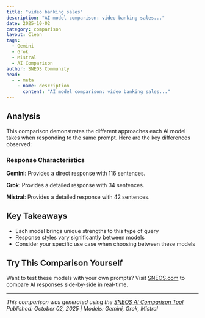 ```yaml
---
title: "video banking sales"
description: "AI model comparison: video banking sales..."
date: 2025-10-02
category: comparison
layout: Clean
tags:
  - Gemini
  - Grok
  - Mistral
  - AI Comparison
author: SNEOS Community
head:
  - - meta
    - name: description
      content: "AI model comparison: video banking sales..."
---
```


<ChatComparison
  title="video banking sales"
  prompt="video banking sales"
  :responses='{
    "Gemini": "Okay, let\u0027s break down video banking sales. This involves selling the concept, benefits, and implementation of video banking solutions to financial institutions. Here\u0027s a comprehensive look at the key aspects:\n\n**1. What is Video Banking?**\n\n*   **Definition:** Video banking allows customers to interact with bank representatives through live video conferencing. It bridges the gap between traditional branch banking and online banking, offering a personalized and engaging experience.\n*   **Core Functionalities:**\n    *   **Account Opening:** Assisting customers in opening new accounts remotely.\n    *   **Loan Applications:** Guiding customers through the loan application process.\n    *   **Financial Advice:** Providing personalized financial advice and planning.\n    *   **Customer Support:** Answering questions, resolving issues, and providing general support.\n    *   **Transactions:** Facilitating secure transactions, like transfers or payments.\n    *   **Product Demonstrations:** Showcasing new products and services.\n\n**2. The Value Proposition (Why Banks Need Video Banking):**\n\n*   **Enhanced Customer Experience:**\n    *   **Convenience:** Customers can access banking services from anywhere with an internet connection.\n    *   **Personalization:** Offers a more personalized experience compared to traditional online banking.  Agents can see the customer\u0027s facial expressions and body language, leading to better understanding and empathy.\n    *   **Improved Accessibility:**  Can cater to customers in remote areas, those with mobility issues, or those who prefer face-to-face interaction.\n    *   **Reduced Wait Times:**  Often eliminates the need for waiting in line at a physical branch.\n*   **Increased Sales \u0026 Revenue:**\n    *   **Cross-Selling \u0026 Up-Selling:** Agents can identify opportunities to cross-sell or up-sell financial products based on customer needs.\n    *   **Lead Generation:** Video banking interactions can generate leads for other banking services.\n    *   **Higher Conversion Rates:**  The personal touch can lead to higher conversion rates for complex products like mortgages or investments.\n*   **Reduced Costs:**\n    *   **Lower Operational Costs:**  Reduces the need for large branch networks and associated staffing costs.\n    *   **Improved Efficiency:**  Agents can handle more customers in a shorter amount of time compared to in-person interactions.\n    *   **Reduced Paperwork:**  Digital document sharing and signing streamlines processes.\n*   **Competitive Advantage:**\n    *   **Differentiation:**  Offers a unique service that differentiates the bank from competitors.\n    *   **Attracting New Customers:**  Appeals to tech-savvy customers who value convenience and personalization.\n    *   **Improved Customer Retention:**  Leads to higher customer satisfaction and loyalty.\n*   **Improved Compliance:**\n    *   **Audit Trail:** Video recordings provide a clear audit trail for compliance purposes.\n    *   **Secure Authentication:** Enhanced security measures can be implemented to verify customer identity.\n\n**3. The Sales Process (Selling Video Banking Solutions):**\n\n*   **Target Audience:**\n    *   **Banks (Large \u0026 Small):** Major target.\n    *   **Credit Unions:**  Often focused on customer service.\n    *   **Community Banks:**  Can help them compete with larger institutions.\n    *   **New Banks (Challenger Banks):** Built on modern technology.\n*   **Key Decision Makers:**\n    *   **Chief Technology Officer (CTO):** Focuses on technology infrastructure and integration.\n    *   **Chief Information Officer (CIO):** Oversees IT strategy and security.\n    *   **Chief Digital Officer (CDO):** Responsible for digital transformation.\n    *   **Chief Operating Officer (COO):** Manages day-to-day operations and efficiency.\n    *   **Head of Retail Banking:** Focuses on customer experience and branch operations.\n    *   **VP of Sales and Marketing:** Concerned with revenue generation and customer acquisition.\n*   **Sales Stages:**\n    *   **Prospecting:**\n        *   **Identify potential clients:** Research banks that could benefit from video banking.\n        *   **Lead Generation:** Utilize various channels like industry events, online marketing, and networking.\n        *   **Qualify Leads:** Determine if the prospect has a genuine need and budget for video banking.\n    *   **Needs Analysis:**\n        *   **Understand their current challenges:**  Identify pain points related to customer service, operational efficiency, or competition.\n        *   **Assess their existing technology infrastructure:**  Determine compatibility with the video banking solution.\n        *   **Define their desired outcomes:**  What are their goals for implementing video banking (e.g., increased customer satisfaction, reduced costs, higher sales)?\n    *   **Solution Presentation:**\n        *   **Demonstrate the video banking platform:**  Showcase its features, functionalities, and ease of use.\n        *   **Highlight the benefits:**  Explain how the solution addresses the client\u0027s specific needs and helps them achieve their goals.\n        *   **Provide case studies and testimonials:**  Share examples of how other banks have successfully implemented video banking.\n    *   **Addressing Objections:**\n        *   **Anticipate common concerns:**  Prepare responses to questions about security, integration, training, and cost.\n        *   **Address objections directly and professionally:**  Provide clear and concise answers based on facts and data.\n        *   **Offer alternative solutions:**  Be flexible and willing to customize the solution to meet the client\u0027s specific requirements.\n    *   **Closing the Deal:**\n        *   **Negotiate pricing and terms:**  Offer competitive pricing and flexible payment options.\n        *   **Create a contract:**  Clearly outline the scope of the project, deliverables, and timelines.\n        *   **Secure the commitment:**  Obtain a signed agreement from the client.\n    *   **Implementation \u0026 Support:**\n        *   **Onboarding and training:**  Provide comprehensive training to bank staff on how to use the video banking platform.\n        *   **Technical support:**  Offer ongoing technical support to ensure smooth operation of the system.\n        *   **Customer success management:**  Work with the client to track progress, identify areas for improvement, and maximize the value of the solution.\n\n**4. Key Selling Points and Differentiators:**\n\n*   **Security Features:**  Emphasize the security measures in place to protect customer data and prevent fraud (e.g., encryption, authentication, compliance with regulations).\n*   **Integration Capabilities:**  Highlight the ability to integrate with existing banking systems and core platforms.\n*   **Customization Options:**  Offer customizable branding and features to match the bank\u0027s unique identity.\n*   **User-Friendly Interface:**  Demonstrate the ease of use for both customers and bank agents.\n*   **Reporting and Analytics:**  Provide insights into customer behavior, transaction data, and performance metrics.\n*   **Scalability:**  Ensure the solution can scale to meet the bank\u0027s growing needs.\n*   **Vendor Reputation and Support:**  Highlight the vendor\u0027s experience, expertise, and commitment to customer satisfaction.\n*   **Specific Industry Certifications (e.g., PCI DSS compliance):** Adds trust and credibility.\n\n**5. Common Objections and How to Overcome Them:**\n\n*   **\u0022It\u0027s too expensive.\u0022**\n    *   **Response:** Focus on the ROI (return on investment) by highlighting cost savings, increased sales, and improved customer retention. Offer flexible pricing options or payment plans.\n*   **\u0022Our customers won\u0027t use it.\u0022**\n    *   **Response:**  Present data showing the growing adoption of video banking.  Emphasize the convenience and personalization it offers. Offer a pilot program to test adoption.\n*   **\u0022We don\u0027t have the IT infrastructure.\u0022**\n    *   **Response:**  Offer cloud-based solutions that require minimal IT infrastructure. Provide support for integration with existing systems.\n*   **\u0022We\u0027re concerned about security.\u0022**\n    *   **Response:**  Address security concerns head-on by outlining the security measures in place. Provide documentation of compliance with industry regulations.\n*   **\u0022Our staff isn\u0027t trained to use it.\u0022**\n    *   **Response:**  Offer comprehensive training programs and ongoing support to ensure staff is comfortable using the platform.\n\n**6.  Essential Skills for Video Banking Sales Professionals:**\n\n*   **Sales Expertise:**  Proven track record of success in selling technology solutions.\n*   **Banking Industry Knowledge:**  Understanding of the financial services industry, including regulations, trends, and challenges.\n*   **Product Knowledge:**  Deep understanding of the video banking platform and its features.\n*   **Communication Skills:**  Excellent verbal and written communication skills to effectively present the solution and address objections.\n*   **Relationship Building:**  Ability to build strong relationships with clients and key decision-makers.\n*   **Technical Aptitude:**  Comfortable with technology and able to explain technical concepts in a clear and concise manner.\n*   **Problem-Solving Skills:**  Ability to identify and address client\u0027s needs and challenges.\n*   **Persuasion and Negotiation Skills:**  Ability to effectively persuade clients to adopt the solution and negotiate favorable terms.\n*   **Active Listening:** Crucial for understanding the client\u0027s specific needs and tailoring the solution accordingly.\n\n**7.  Marketing Strategies to Support Video Banking Sales:**\n\n*   **Content Marketing:**  Create blog posts, articles, and white papers on the benefits of video banking.\n*   **Webinars and Online Events:**  Host webinars to educate potential clients about the solution.\n*   **Case Studies and Testimonials:**  Showcase successful implementations of video banking.\n*   **Social Media Marketing:**  Promote video banking solutions on social media platforms.\n*   **Industry Events and Conferences:**  Attend industry events to network with potential clients and showcase the solution.\n*   **Targeted Advertising:**  Use online advertising to reach specific decision-makers in the banking industry.\n\n**8. Key Performance Indicators (KPIs) for Video Banking Sales:**\n\n*   **Number of Qualified Leads:** Tracking the number of potential clients who meet the criteria for a video banking solution.\n*   **Conversion Rate:** Measuring the percentage of leads that convert into paying customers.\n*   **Sales Cycle Length:** Monitoring the time it takes to close a deal.\n*   **Average Deal Size:** Tracking the average revenue generated per sale.\n*   **Customer Acquisition Cost (CAC):** Calculating the cost of acquiring a new customer.\n*   **Customer Lifetime Value (CLTV):**  Estimating the total revenue a customer will generate over their relationship with the bank.\n*   **Customer Satisfaction (CSAT):** Measuring customer satisfaction with the video banking solution.\n\n**In conclusion, selling video banking solutions requires a deep understanding of the financial services industry, strong sales skills, and the ability to effectively communicate the value proposition to potential clients. By focusing on the benefits of video banking, addressing objections, and providing excellent support, sales professionals can successfully drive adoption of this innovative technology.**\n",
    "Grok": "Video banking sales refers to the use of video conferencing technology to facilitate sales and customer engagement in the banking sector. This approach allows bank representatives to connect with clients or prospects in a face-to-face manner through virtual platforms, offering personalized services without the need for in-person meetings. It\u2019s a growing trend as financial institutions aim to enhance customer experience, reduce operational costs, and expand their reach.\n\n### Key Aspects of Video Banking Sales:\n1. **Technology Platforms**: Banks use secure video conferencing tools (e.g., Zoom, Microsoft Teams, or proprietary solutions) integrated with banking systems to ensure data privacy and compliance with regulations like GDPR or CCPA.\n2. **Use Cases**:\n   - **Customer Onboarding**: Assisting new customers with account openings, document verification (eKYC), and product explanations.\n   - **Loan and Mortgage Consultations**: Guiding clients through loan applications, discussing terms, and providing real-time advice.\n   - **Investment and Wealth Management**: Offering personalized financial planning and portfolio reviews.\n   - **Customer Support**: Resolving queries or issues with a more personal touch compared to phone or chat support.\n3. **Benefits**:\n   - **Convenience**: Customers can access banking services from anywhere, saving time and travel.\n   - **Personalization**: Face-to-face interaction fosters trust and allows tailored sales pitches.\n   - **Cost Efficiency**: Reduces the need for physical branches, lowering overhead costs for banks.\n   - **Global Reach**: Enables banks to serve clients in remote or underserved areas.\n4. **Challenges**:\n   - **Security Concerns**: Ensuring data privacy and preventing cyber threats during video interactions.\n   - **Technology Adoption**: Both customers and staff need to be comfortable with video tools; digital literacy can be a barrier.\n   - **Compliance**: Adhering to financial regulations and ensuring secure identity verification in a virtual environment.\n5. **Sales Strategies**:\n   - **Training Staff**: Equip relationship managers with skills for effective virtual communication and sales techniques.\n   - **Customer Education**: Promote video banking services through marketing campaigns to encourage adoption.\n   - **Personalized Experiences**: Use customer data to tailor product offerings during video calls.\n   - **Follow-Up**: Leverage video interactions for relationship building and upselling/cross-selling opportunities.\n\n### Trends in Video Banking Sales:\n- **AI Integration**: Using AI-driven chatbots or analytics to assist during video calls, providing real-time insights to sales reps.\n- **Mobile Accessibility**: Offering video banking through mobile apps for on-the-go customer convenience.\n- **Hybrid Models**: Combining video banking with in-branch services to cater to diverse customer preferences.\n\n### Examples of Implementation:\n- Banks like **Bank of America** and **JPMorgan Chase** have implemented video banking solutions for customer consultations.\n- Fintech companies and neo-banks, such as **Revolut** or **Chime**, often prioritize digital-first interactions, including video support.\n\nIf you\u0027re looking to implement or improve video banking sales, focus on secure technology, staff training, and customer outreach to build trust and drive adoption. Would you like specific case studies, tools, or strategies for video banking sales? Let me know!",
    "Mistral": "Video banking, also known as virtual banking or digital banking, involves using video conferencing technology to provide banking services remotely. This approach can be highly effective for sales in the banking sector. Here are some key strategies and benefits of using video banking for sales:\n\n### Strategies for Video Banking Sales\n\n1. **Personalized Consultations**:\n   - **One-on-One Meetings**: Schedule personalized video meetings with clients to discuss their financial needs and offer tailored solutions.\n   - **Product Demonstrations**: Use video to demonstrate the features and benefits of various banking products, such as loans, investment options, and insurance.\n\n2. **Customer Education**:\n   - **Webinars and Workshops**: Host webinars or workshops on financial literacy, investment strategies, and other relevant topics to educate and engage potential customers.\n   - **Q\u0026A Sessions**: Conduct live Q\u0026A sessions where customers can ask questions and get immediate answers from banking experts.\n\n3. **Virtual Branch Visits**:\n   - **Remote Branch Tours**: Offer virtual tours of bank branches to showcase facilities and services, making customers feel more connected to the bank.\n   - **Branch Staff Interactions**: Allow customers to interact with branch staff via video, providing a more personal touch even when they can\u0027t visit in person.\n\n4. **Document Sharing and Signing**:\n   - **Secure Document Exchange**: Use secure platforms to share and sign documents electronically, making the process more efficient and convenient.\n   - **E-Signatures**: Implement e-signature solutions to facilitate quick and secure document signing.\n\n5. **Follow-Up and Support**:\n   - **Regular Check-Ins**: Schedule regular video check-ins with clients to review their financial progress and offer additional services.\n   - **Customer Support**: Provide video-based customer support to address any issues or questions clients may have.\n\n### Benefits of Video Banking Sales\n\n1. **Convenience**:\n   - **Accessibility**: Customers can access banking services from anywhere, at any time, without the need to visit a physical branch.\n   - **Flexibility**: Video banking allows for more flexible scheduling, accommodating customers\u0027 busy lifestyles.\n\n2. **Cost-Effective**:\n   - **Reduced Overheads**: Banks can reduce operational costs associated with physical branches, such as rent, utilities, and staffing.\n   - **Efficient Use of Resources**: Banking staff can handle more customers in less time, improving overall efficiency.\n\n3. **Enhanced Customer Experience**:\n   - **Personal Touch**: Video banking retains the personal touch of face-to-face interactions, which can be more engaging than phone or email communications.\n   - **Immediate Resolutions**: Customers can get immediate answers and solutions to their queries, enhancing satisfaction.\n\n4. **Increased Sales Opportunities**:\n   - **Cross-Selling and Up-Selling**: Video banking provides more opportunities to cross-sell and up-sell products and services, as customers are more engaged and receptive.\n   - **Targeted Marketing**: Banks can use data analytics to identify customer needs and offer targeted products and services during video interactions.\n\n5. **Security and Compliance**:\n   - **Secure Transactions**: Video banking platforms can be designed with robust security features to ensure the safety of transactions and customer data.\n   - **Regulatory Compliance**: Banks can ensure compliance with regulatory requirements by maintaining detailed records of video interactions and transactions.\n\n### Implementation Tips\n\n1. **Technology Investment**:\n   - **High-Quality Video Platforms**: Invest in high-quality video conferencing platforms that offer features like screen sharing, document exchange, and e-signatures.\n   - **User-Friendly Interface**: Ensure the platform is user-friendly and accessible to customers of all ages and technical abilities.\n\n2. **Staff Training**:\n   - **Technical Training**: Train banking staff on how to use the video banking platform effectively.\n   - **Sales Training**: Provide sales training focused on virtual interactions to help staff adapt to the new format.\n\n3. **Customer Awareness**:\n   - **Marketing Campaigns**: Launch marketing campaigns to inform customers about the availability and benefits of video banking services.\n   - **Educational Content**: Create educational content, such as tutorials and FAQs, to help customers understand how to use video banking.\n\nBy leveraging video banking for sales, banks can enhance customer engagement, improve operational efficiency, and drive revenue growth."
  }'
  published-date="14:32"
/>

## Analysis

This comparison demonstrates the different approaches each AI model takes when responding to the same prompt. Here are the key differences observed:

### Response Characteristics

**Gemini**: Provides a direct response with 116 sentences. 

**Grok**: Provides a detailed response with 34 sentences. 

**Mistral**: Provides a detailed response with 42 sentences. 

## Key Takeaways

- Each model brings unique strengths to this type of query
- Response styles vary significantly between models
- Consider your specific use case when choosing between these models

## Try This Comparison Yourself

Want to test these models with your own prompts? Visit [SNEOS.com](https://sneos.com) to compare AI responses side-by-side in real-time.

---

*This comparison was generated using the [SNEOS AI Comparison Tool](https://sneos.com)*
*Published: October 02, 2025 | Models: Gemini, Grok, Mistral*
